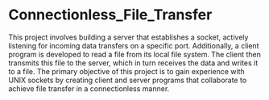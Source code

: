 # Connectionless_File_Transfer

This project involves building a server that establishes a socket, actively listening for incoming data transfers on a specific port. Additionally, a client program is developed to read a file from its local file system. The client then transmits this file to the server, which in turn receives the data and writes it to a file. The primary objective of this project is to gain experience with UNIX sockets by creating client and server programs that collaborate to achieve file transfer in a connectionless manner. 
